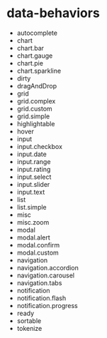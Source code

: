 <h1>data-behaviors</h1><ul><li>autocomplete</li><li>chart</li><li>chart.bar</li><li>chart.gauge</li><li>chart.pie</li><li>chart.sparkline</li><li>dirty</li><li>dragAndDrop</li><li>grid</li><li>grid.complex</li><li>grid.custom</li><li>grid.simple</li><li>highlightable</li><li>hover</li><li>input</li><li>input.checkbox</li><li>input.date</li><li>input.range</li><li>input.rating</li><li>input.select</li><li>input.slider</li><li>input.text</li><li>list</li><li>list.simple</li><li>misc</li><li>misc.zoom</li><li>modal</li><li>modal.alert</li><li>modal.confirm</li><li>modal.custom</li><li>navigation</li><li>navigation.accordion</li><li>navigation.carousel</li><li>navigation.tabs</li><li>notification</li><li>notification.flash</li><li>notification.progress</li><li>ready</li><li>sortable</li><li>tokenize</li></ul>